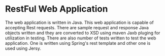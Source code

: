 RestFul Web Application
============

The web application is written in Java. This web application is capable of accepting Rest requests.
There are sample request and response Java objects written and they are converted to XSD using maven Jaxb pluging for 
utilization in testing.
There are also number of tests written to test the web application. One is written using Spring's rest template and other
one is used using Jersy.